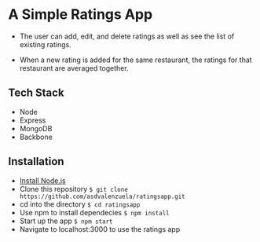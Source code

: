 A Simple Ratings App
====================

- The user can add, edit, and delete ratings as well as see the list of existing ratings.

- When a new rating is added for the same restaurant, the ratings for that restaurant are averaged together.

Tech Stack
----------
- Node
- Express
- MongoDB
- Backbone


Installation
------------
- [Install Node.js](http://nodejs.org/download/) 
- Clone this repository 
	`$ git clone https://github.com/asdvalenzuela/ratingsapp.git`
- cd into the directory
	`$ cd ratingsapp`
- Use npm to install dependecies
	`$ npm install`
- Start up the app
	`$ npm start`
- Navigate to localhost:3000 to use the ratings app

